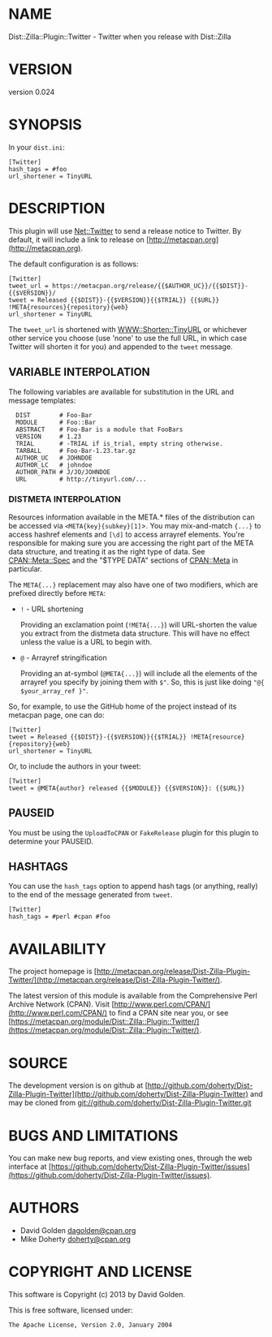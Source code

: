 # NAME

Dist::Zilla::Plugin::Twitter - Twitter when you release with Dist::Zilla

# VERSION

version 0.024

# SYNOPSIS

In your `dist.ini`:

    [Twitter]
    hash_tags = #foo
    url_shortener = TinyURL

# DESCRIPTION

This plugin will use [Net::Twitter](https://metacpan.org/pod/Net::Twitter) to send a release notice to Twitter.
By default, it will include a link to release on [http://metacpan.org](http://metacpan.org).

The default configuration is as follows:

    [Twitter]
    tweet_url = https://metacpan.org/release/{{$AUTHOR_UC}}/{{$DIST}}-{{$VERSION}}/
    tweet = Released {{$DIST}}-{{$VERSION}}{{$TRIAL}} {{$URL}} !META{resources}{repository}{web}
    url_shortener = TinyURL

The `tweet_url` is shortened with [WWW::Shorten::TinyURL](https://metacpan.org/pod/WWW::Shorten::TinyURL) or
whichever other service you choose (use 'none' to use the full URL,
in which case Twitter will shorten it for you) and appended to the
`tweet` message.

## VARIABLE INTERPOLATION

The following variables are available for substitution in the URL
and message templates:

      DIST        # Foo-Bar
      MODULE      # Foo::Bar
      ABSTRACT    # Foo-Bar is a module that FooBars
      VERSION     # 1.23
      TRIAL       # -TRIAL if is_trial, empty string otherwise.
      TARBALL     # Foo-Bar-1.23.tar.gz
      AUTHOR_UC   # JOHNDOE
      AUTHOR_LC   # johndoe
      AUTHOR_PATH # J/JO/JOHNDOE
      URL         # http://tinyurl.com/...

### DISTMETA INTERPOLATION

Resources information available in the META.\* files of the distribution
can be accessed via `<META{key}{subkey}[1]`\>. You may mix-and-match
`{...}` to access hashref elements and `[\d]` to access arrayref elements.
You're responsible for making sure you are accessing the right part of
the META data structure, and treating it as the right type of data. See
[CPAN::Meta::Spec](https://metacpan.org/pod/CPAN::Meta::Spec) and the "$TYPE DATA" sections of [CPAN::Meta](https://metacpan.org/pod/CPAN::Meta) in
particular.

The `META{...}` replacement may also have one of two modifiers, which
are prefixed directly before `META`:

- `!` - URL shortening

    Providing an exclamation point (`!META{...}`) will URL-shorten the value
    you extract from the distmeta data structure. This will have no effect unless
    the value is a URL to begin with.

- `@` - Arrayref stringification

    Providing an at-symbol (`@META{...}`) will include all the elements of
    the arrayref you specify by joining them with `$"`. So, this is just like
    doing `"@{ $your_array_ref }"`.

So, for example, to use the GitHub home of the project instead of its metacpan
page, one can do:

    [Twitter]
    tweet = Released {{$DIST}}-{{$VERSION}}{{$TRIAL}} !META{resource}{repository}{web}
    url_shortener = TinyURL

Or, to include the authors in your tweet:

    [Twitter]
    tweet = @META{author} released {{$MODULE}} {{$VERSION}}: {{$URL}}

## PAUSEID

You must be using the `UploadToCPAN` or `FakeRelease` plugin for this plugin to
determine your PAUSEID.

## HASHTAGS

You can use the `hash_tags` option to append hash tags (or anything,
really) to the end of the message generated from `tweet`.

    [Twitter]
    hash_tags = #perl #cpan #foo

# AVAILABILITY

The project homepage is [http://metacpan.org/release/Dist-Zilla-Plugin-Twitter/](http://metacpan.org/release/Dist-Zilla-Plugin-Twitter/).

The latest version of this module is available from the Comprehensive Perl
Archive Network (CPAN). Visit [http://www.perl.com/CPAN/](http://www.perl.com/CPAN/) to find a CPAN
site near you, or see [https://metacpan.org/module/Dist::Zilla::Plugin::Twitter/](https://metacpan.org/module/Dist::Zilla::Plugin::Twitter/).

# SOURCE

The development version is on github at [http://github.com/doherty/Dist-Zilla-Plugin-Twitter](http://github.com/doherty/Dist-Zilla-Plugin-Twitter)
and may be cloned from [git://github.com/doherty/Dist-Zilla-Plugin-Twitter.git](git://github.com/doherty/Dist-Zilla-Plugin-Twitter.git)

# BUGS AND LIMITATIONS

You can make new bug reports, and view existing ones, through the
web interface at [https://github.com/doherty/Dist-Zilla-Plugin-Twitter/issues](https://github.com/doherty/Dist-Zilla-Plugin-Twitter/issues).

# AUTHORS

- David Golden <dagolden@cpan.org>
- Mike Doherty <doherty@cpan.org>

# COPYRIGHT AND LICENSE

This software is Copyright (c) 2013 by David Golden.

This is free software, licensed under:

    The Apache License, Version 2.0, January 2004
